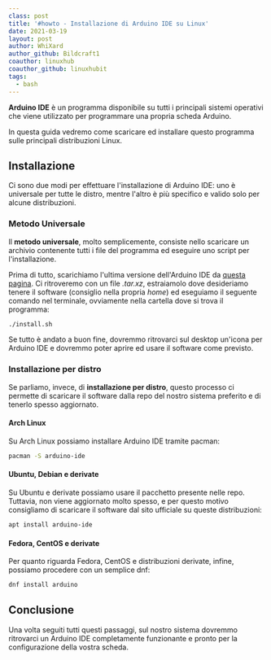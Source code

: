 ```yaml
---
class: post
title: '#howto - Installazione di Arduino IDE su Linux'
date: 2021-03-19
layout: post
author: WhiXard
author_github: Bildcraft1
coauthor: linuxhub
coauthor_github: linuxhubit
tags:
  - bash
---
```

**Arduino IDE** è un programma disponibile su tutti i principali sistemi operativi che viene utilizzato per programmare una propria scheda Arduino.

In questa guida vedremo come scaricare ed installare questo programma sulle principali distribuzioni Linux.

## Installazione

Ci sono due modi per effettuare l'installazione di Arduino IDE: uno è universale per tutte le distro, mentre l'altro è più specifico e valido solo per alcune distribuzioni.

### Metodo Universale

Il **metodo universale**, molto semplicemente, consiste nello scaricare un archivio contenente tutti i file del programma ed eseguire uno script per l'installazione.

Prima di tutto, scarichiamo l'ultima versione dell'Arduino IDE da [questa pagina](https://www.arduino.cc/en/software/). Ci ritroveremo con un file *.tar.xz*, estraiamolo dove desideriamo tenere il software (consiglio nella propria *home*) ed eseguiamo il seguente comando nel terminale, ovviamente nella cartella dove si trova il programma:

```bash
./install.sh
```

Se tutto è andato a buon fine, dovremmo ritrovarci sul desktop un'icona per Arduino IDE e dovremmo poter aprire ed usare il software come previsto.

### Installazione per distro
Se parliamo, invece, di **installazione per distro**, questo processo ci permette di scaricare il software dalla repo del nostro sistema preferito e di tenerlo spesso aggiornato.

#### Arch Linux

Su Arch Linux possiamo installare Arduino IDE tramite pacman:

```bash
pacman -S arduino-ide
```

#### Ubuntu, Debian e derivate

Su Ubuntu e derivate possiamo usare il pacchetto presente nelle repo. Tuttavia, non viene aggiornato molto spesso, e per questo motivo consigliamo di scaricare il software dal sito ufficiale su queste distribuzioni:

```bash
apt install arduino-ide
```

#### Fedora, CentOS e derivate

Per quanto riguarda Fedora, CentOS e distribuzioni derivate, infine, possiamo procedere con un semplice dnf:
```bash
dnf install arduino
```

## Conclusione
Una volta seguiti tutti questi passaggi, sul nostro sistema dovremmo ritrovarci un Arduino IDE completamente funzionante e pronto per la configurazione della vostra scheda.

